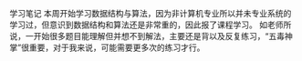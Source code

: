 学习笔记
本周开始学习数据结构与算法，因为非计算机专业所以并未专业系统的学习过，但意识到数据结构和算法还是非常重的，因此报了课程学习。
如老师所说，一开始很多题目能理解但并想不到解法，主要还是背以及反复练习，“五毒神掌”很重要，对于我来说，可能需要更多次的练习才行。
